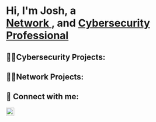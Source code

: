 <h1>Hi, I'm Josh, a <br/><a href="https://github.com/joshxpie">Network </a>, and  <a href="https://www.linkedin.com/in/josh-huynh-15695371">Cybersecurity Professional</a>

<h2>👨‍💻Cybersecurity Projects:</h2>



<h2>👨‍💻Network Projects:</h2>



<h2> 🤳 Connect with me:</h2>


[<img align="left" alt="JoshMadakor | LinkedIn" width="22px" src="https://cdn.jsdelivr.net/npm/simple-icons@v3/icons/linkedin.svg" />][linkedin]



[linkedin]: https://www.linkedin.com/in/josh-huynh-15695371/

